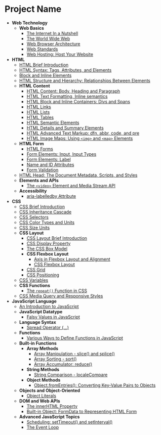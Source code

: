 # Project Name

<!-- TOC_START -->

- **Web Technology**
  - **Web Basics**
    - [The Internet In a Nutshell](docs/web-technology/web-basics/the-internet-in-a-nut-shell.md)
    - [The World Wide Web](docs/web-technology/web-basics/the-world-wide-web.md)
    - [Web Browser Architecture](docs/web-technology/web-basics/web-browser-architecture.md)
    - [Web Standards](docs/web-technology/web-basics/web-standards.md)
    - [Web Hosting: Host Your Website](docs/web-technology/web-basics/web-hosting.md)
- **HTML**
  - [HTML Brief Introduction](docs/html/html-brief-intro.md)
  - [HTML Syntax: Tags, Attributes, and Elements](docs/html/html-syntax-tags-attributes-elements.md)
  - [Block and Inline Elements](docs/html/block-and-inline-elements.md)
  - [HTML Structure and Hierarchy: Relationships Between Elements](docs/html/html-relationships-between-elements.md)
  - **HTML Content**
    - [HTML Content: Body, Heading and Paragraph](docs/html/html-content/html-content-body-heading-paragraph.md)
    - [HTML Text Formatting, Inline semantics](docs/html/html-content/html-text-formatting-inline-semantics.md)
    - [HTML Block and Inline Containers: Divs and Spans](docs/html/html-content/html-block-and-inline-containers-divs-and-spans.md)
    - [HTML Links](docs/html/html-content/html-links.md)
    - [HTML Lists](docs/html/html-content/html-lists.md)
    - [HTML Tables](docs/html/html-content/html-tables.md)
    - [HTML Semantic Elements](docs/html/html-content/html-semantic-elements.md)
    - [HTML Details and Summary Elements](docs/html/html-content/html-details-and-summary-elements.md)
    - [HTML Advanced Text Markup: dfn, abbr, code, and pre](docs/html/html-content/elements-dfn-abbr-code-pre.md)
    - [HTML Image Maps: Using `<img>` and `<map>` Elements](docs/html/html-content/html-image-maps.md)
  - **HTML Form**
    - [HTML Forms](docs/html/html-form/html-forms.md)
    - [Form Elements: Input, Input Types](docs/html/html-form/form-elements-input-and-input-types.md)
    - [Form Elements: Label](docs/html/html-form/form-elements-label.md)
    - [Name and ID Attributes](docs/html/html-form/name-and-id-attributes.md)
    - [Form Validation](docs/html/html-form/form-validation.md)
  - [HTML Head: The Document Metadata, Scripts, and Styles](docs/html/html-head-metadata-script-style.md)
  - **Elements and APIs**
    - [The `<video>` Element and Media Stream API](docs/html/elements-and-apis/video-media-stream-api.md)
  - **Accessibility**
    - [aria-labelledby Attribute](docs/html/accessibility/aria-labelledby-attribute.md)
- **CSS**
  - [CSS Brief Introduction](docs/css/css-brief-introduction.md)
  - [CSS Inheritance Cascade](docs/css/css-inheritance-cascade.md)
  - [CSS Selectors](docs/css/css-selectors.md)
  - [CSS Color Types and Units](docs/css/css-color-types-and-units.md)
  - [CSS Size Units](docs/css/css-size-units.md)
  - **CSS Layout**
    - [CSS Layout Brief Introduction](docs/css/css-layout/css-layout-brief-introduction.md)
    - [CSS Display Property](docs/css/css-layout/css-display-property.md)
    - [The CSS Box Model](docs/css/css-layout/the-css-box-model.md)
    - **CSS Flexbox Layout**
      - [Axis in Flexbox Layout and Alignment](docs/css/css-layout/css-flexbox-layout/axis-in-flexbox-layout-and-alignment.md)
      - [CSS Flexbox Layout](docs/css/css-layout/css-flexbox-layout/css-flexbox-layout.md)
    - [CSS Grid](docs/css/css-layout/css-grid.md)
    - [CSS Positioning](docs/css/css-layout/css-positioning.md)
  - [CSS Variables](docs/css/css-variables.md)
  - **CSS Functions**
    - [The `repeat()` Function in CSS](docs/css/css-functions/repeat.md)
  - [CSS Media Query and Responsive Styles](docs/css/css-media-query.md)
- **JavaScript Language**
  - [An Introduction to JavaScript](docs/javascript/an-introduction-to-javascript.md)
  - **JavaScript Datatype**
    - [Falsy Values in JavaScript](docs/javascript/javascript-datatype/falsy-value-null-undefined.md)
  - **Language Syntax**
    - [Spread Operator (...)](docs/javascript/language-syntax/spread-operator.md)
  - **Functions**
    - [Various Ways to Define Functions in JavaScript](docs/javascript/functions/various-ways-to-define-functions.md)
  - **Built-in Functions**
    - **Array Methods**
      - [Array Manipulation - slice() and splice()](docs/javascript/built-in-functions/array-methods/array-method-slice-and-splice.md)
      - [Array Sorting - sort()](docs/javascript/built-in-functions/array-methods/array-method-sort.md)
      - [Array Accumulator: reduce()](docs/javascript/built-in-functions/array-methods/array-method-reduce.md)
    - **String Methods**
      - [String Comparison - localeCompare](docs/javascript/built-in-functions/string-methods/string-comparision-localcompare.md)
    - **Object Methods**
      - [Object.fromEntries(): Converting Key-Value Pairs to Objects](docs/javascript/built-in-functions/object-methods/object-from-entries.md)
  - **Objects and Object-Oriented**
    - [Object Literals](docs/javascript/objects-and-object-oriented/object-literals.md)
  - **DOM and Web APIs**
    - [The innerHTML Property](docs/javascript/dom-and-web-apis/element-innerhtml-usage.md)
    - [Built-in Object: FormData to Representing HTML Form](docs/javascript/dom-and-web-apis/formData-built-in-object.md)
  - **Advanced JavaScript Topics**
    - [Scheduling: setTimeout() and setInterval()](docs/javascript/advanced-javascript-topics/scheduling-settimeout-setinterval.md)
    - [The Event Loop](docs/javascript/advanced-javascript-topics/the-event-loop.md)

<!-- TOC_END -->